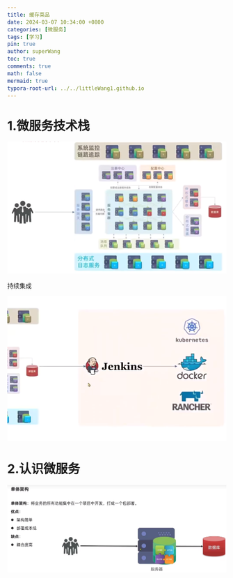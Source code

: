```yaml
---
title: 缓存菜品
date: 2024-03-07 10:34:00 +0800
categories: [微服务]
tags: [学习]
pin: true
author: superWang
toc: true
comments: true
math: false
mermaid: true
typora-root-url: ../../littleWang1.github.io
---
```


# 1.微服务技术栈





![image-20240307094350538](/assets/blog_res/2024-03-07-微服务.assets/image-20240307094350538.png)

持续集成

![image-20240307094415532](/assets/blog_res/2024-03-07-微服务.assets/image-20240307094415532.png)

# 2.认识微服务

![image-20240307095216244](/assets/blog_res/2024-03-07-微服务.assets/image-20240307095216244.png)
